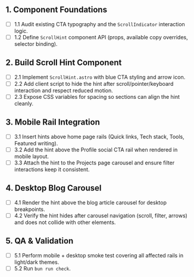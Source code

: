## 1. Component Foundations
- [ ] 1.1 Audit existing CTA typography and the `ScrollIndicator` interaction logic.
- [ ] 1.2 Define `ScrollHint` component API (props, available copy overrides, selector binding).

## 2. Build Scroll Hint Component
- [ ] 2.1 Implement `ScrollHint.astro` with blue CTA styling and arrow icon.
- [ ] 2.2 Add client script to hide the hint after scroll/pointer/keyboard interaction and respect reduced motion.
- [ ] 2.3 Expose CSS variables for spacing so sections can align the hint cleanly.

## 3. Mobile Rail Integration
- [ ] 3.1 Insert hints above home page rails (Quick links, Tech stack, Tools, Featured writing).
- [ ] 3.2 Add the hint above the Profile social CTA rail when rendered in mobile layout.
- [ ] 3.3 Attach the hint to the Projects page carousel and ensure filter interactions keep it consistent.

## 4. Desktop Blog Carousel
- [ ] 4.1 Render the hint above the blog article carousel for desktop breakpoints.
- [ ] 4.2 Verify the hint hides after carousel navigation (scroll, filter, arrows) and does not collide with other elements.

## 5. QA & Validation
- [ ] 5.1 Perform mobile + desktop smoke test covering all affected rails in light/dark themes.
- [ ] 5.2 Run `bun run check`.
